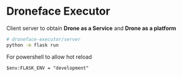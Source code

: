 # Droneface Executor

Client server to obtain **Drone as a Service** and **Drone as a platform**

```bash
# droneface-executor/server
python -m flask run
```

For powershell to allow hot reload
```
$env:FLASK_ENV = "development"
```
